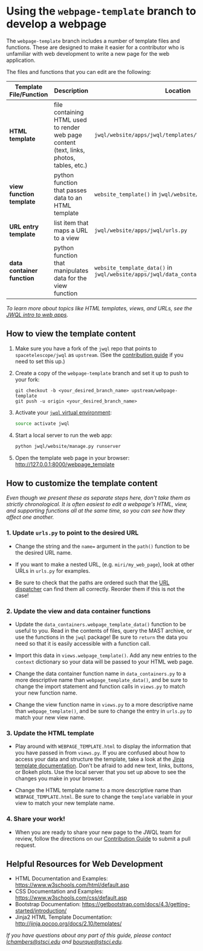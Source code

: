 # Using the `webpage-template` branch to develop a webpage

The `webpage-template` branch includes a number of template files and functions. These are designed to make it easier for a contributor who is unfamiliar with web development to write a new page for the web application.

The files and functions that you can edit are the following:

| Template File/Function | Description | Location |
| ---------------------- | ----------- | -------- |
| **HTML template**   | file containing HTML used to render web page content (text, links, photos, tables, etc.) | `jwql/website/apps/jwql/templates/WEBPAGE_TEMPLATE.html` |
| **view function template** | python function that passes data to an HTML template | `website_template()` in `jwql/website/apps/jwql/views.py` |
| **URL entry template**  | list item that maps a URL to a view | `jwql/website/apps/jwql/urls.py` |
| **data container function**  | python function that manipulates data for the view function | `website_template_data()` in `jwql/website/apps/jwql/data_containers.py` |

*To learn more about topics like HTML templates, views, and URLs, see the [JWQL intro to web apps](https://github.com/spacetelescope/jwql/blob/master/presentations/JWQL_web_app.pdf).*



## How to view the template content

1. Make sure you have a fork of the `jwql` repo that points to `spacetelescope/jwql` as `upstream`. (See the [contribution guide](https://github.com/spacetelescope/jwql/wiki/git-&-GitHub-workflow-for-contributing) if you need to set this up.)

1. Create a copy of the `webpage-template` branch and set it up to push to your fork:

    ```
    git checkout -b <your_desired_branch_name> upstream/webpage-template
    git push -u origin <your_desired_branch_name>
    ```

1. Activate your [`jwql` virtual environment](https://github.com/spacetelescope/jwql#environment-installation):

    ```bash
    source activate jwql
    ```

1. Start a local server to run the web app:

    ```bash
    python jwql/website/manage.py runserver
    ```

1. Open the template web page in your browser: http://127.0.0.1:8000/webpage_template


## How to customize the template content

*Even though we present these as separate steps here, don't take them as strictly chronological. It is often easiest to edit a webpage's HTML, view, and supporting functions all at the same time, so you can see how they affect one another.*

### 1. Update `urls.py` to point to the desired URL
- Change the string and the `name=` argument in the `path()` function to be the desired URL name.

- If you want to make a nested URL, (e.g. `miri/my_web_page`), look at other URLs in `urls.py` for examples.

- Be sure to check that the paths are ordered such that the [URL dispatcher](https://docs.djangoproject.com/en/2.1/topics/http/urls/#example) can find them all correctly. Reorder them if this is not the case!

### 2. Update the view and data container functions

- Update the `data_containers.webpage_template_data()` function to be useful to you. Read in the contents of files, query the MAST archive, or use the functions in the `jwql` package! Be sure to `return` the data you need so that it is easily accessible with a function call.

- Import this data in `views.webpage_template()`. Add any new entries to the `context` dictionary so your data will be passed to your HTML web page.

- Change the data container function name in `data_containers.py` to a more descriptive name than `webpage_template_data()`, and be sure to change the import statement and function calls in `views.py` to match your new function name.

- Change the view function name in `views.py` to a more descriptive name than `webpage_template()`, and be sure to change the entry in `urls.py` to match your new view name.

### 3. Update the HTML template

- Play around with `WEBPAGE_TEMPLATE.html` to display the information that you have passed in from `views.py`. If you are confused about how to access your data and structure the template, take a look at the [Jinja template documentation](http://jinja.pocoo.org/docs/2.10/templates/). Don't be afraid to add new text, links, buttons, or Bokeh plots. Use the local server that you set up above to see the changes you make in your browser.

- Change the HTML template name to a more descriptive name than `WEBPAGE_TEMPLATE.html`. Be sure to change the `template` variable in your view to match your new template name.

### 4. Share your work!
- When you are ready to share your new page to the JWQL team for review, follow the directions on our [Contribution Guide](https://github.com/spacetelescope/jwql/wiki/git-&-GitHub-workflow-for-contributing) to submit a pull request.



## Helpful Resources for Web Development
- HTML Documentation and Examples: https://www.w3schools.com/html/default.asp
- CSS Documentation and Examples: https://www.w3schools.com/css/default.asp
- Bootstrap Documentation: https://getbootstrap.com/docs/4.3/getting-started/introduction/
- Jinja2 HTML Template Documentation: http://jinja.pocoo.org/docs/2.10/templates/



*If you have questions about any part of this guide, please contact lchambers@stsci.edu and bourque@stsci.edu.*